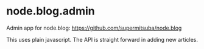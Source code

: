 node.blog.admin
===============

Admin app for node.blog:  https://github.com/supermitsuba/node.blog

This uses plain javascript.  The API is straight forward in adding new articles.
